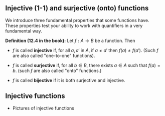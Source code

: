 ## Injective (1-1) and surjective (onto) functions

We introduce three fundamental properties that some functions have. These properties test your
ability to work with quantifiers in a very fundamental way.

**Definition (12.4 in the book):** Let $f:A\to B$ be a function.  Then

- $f$ is called **injective** if, for all $a,a'$ in $A$,  if $a\not=a'$ then $f(a)\not=f(a')$. 
(Such $f$ are also called "one-to-one" functions).

- $f$ is called **surjective** if, for all $b\in B$, there exists $a\in A$ such that $f(a)=b$.
(such $f$ are also called "onto" functions.)

- $f$ is called **bijective** if it is both surjective and injective.


## Injective functions

- Pictures of injective functions

